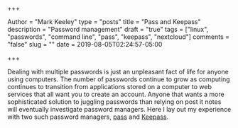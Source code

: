 +++

Author = "Mark Keeley"
type = "posts"
title = "Pass and Keepass"
description = "Password management"
draft = "true"
tags = ["linux", "passwords", "command line", "pass", "keepass", "nextcloud"]
comments = "false"
slug = ""
date = 2019-08-05T02:24:57-05:00

+++

Dealing with multiple passwords is just an unpleasant fact of life for anyone using computers. The number of passwords continue to grow as computing continues to transition from applications stored on a computer to web services that all want you to create an account. Anyone that wants a more sophisticated solution to juggling passwords than relying on post it notes will eventually investigate password managers. Here I lay out my experience with two such password managers, [pass](https://www.passwordstore.org/) and [Keepass](https://keepass.info/).

<!--more-->
